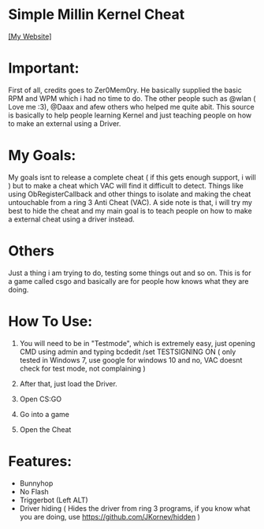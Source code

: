# Simple Millin Kernel Cheat
[[My Website]](https://mitsuzi.xyz/)

# Important: 
First of all, credits goes to Zer0Mem0ry. He basically supplied the basic RPM and WPM which i had no time to do. The other people such as @wlan ( Love me :3), @Daax and afew others who helped me quite abit. This source is basically to help people learning Kernel and just teaching people on how to make an external using a Driver.

# My Goals: 
My goals isnt to release a complete cheat ( if this gets enough support, i will ) but to make a cheat which VAC will find it difficult to detect. Things like using ObRegisterCallback and other things to isolate and making the cheat untouchable from a ring 3 Anti Cheat (VAC). A side note is that, i will try my best to hide the cheat and my main goal is to teach people on how to make a external cheat using a driver instead.

# Others
Just a thing i am trying to do, testing some things out and so on. This is for a game called csgo and basically are for people how knows what they are doing.

# How To Use:

1) You will need to be in "Testmode", which is extremely easy, just opening CMD using admin and typing bcdedit /set TESTSIGNING ON ( only tested in Windows 7, use google for windows 10 
and no, VAC doesnt check for test mode, not complaining )

2) After that, just load the Driver. 

3) Open CS:GO

4) Go into a game

5) Open the Cheat 

# Features:
- Bunnyhop
- No Flash
- Triggerbot (Left ALT)
- Driver hiding ( Hides the driver from ring 3 programs, if you know what you are doing, use https://github.com/JKornev/hidden ) 
